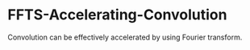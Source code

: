 # FFTS-Accelerating-Convolution
Convolution can be effectively accelerated by using Fourier transform.
